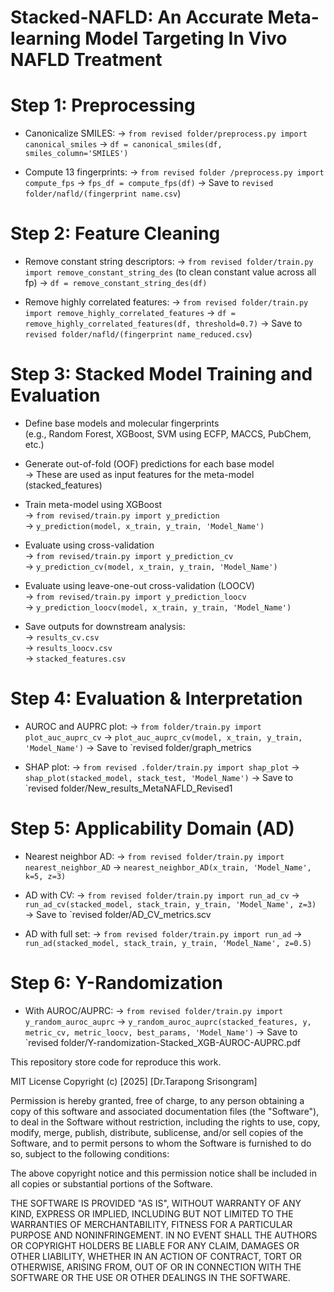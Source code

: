 # Stacked-NAFLD: An Accurate Meta-learning Model Targeting In Vivo NAFLD Treatment
# Step 1: Preprocessing
- Canonicalize SMILES:
  → `from revised folder/preprocess.py import canonical_smiles`
  → `df = canonical_smiles(df, smiles_column='SMILES')`

- Compute 13 fingerprints:
  → `from revised folder /preprocess.py import compute_fps`
  → `fps_df = compute_fps(df)`
  → Save to `revised folder/nafld/(fingerprint name.csv`)

# Step 2: Feature Cleaning
- Remove constant string descriptors:
  → `from revised folder/train.py import remove_constant_string_des` (to clean constant value across all fp)
  → `df = remove_constant_string_des(df)`

- Remove highly correlated features:
  → `from revised folder/train.py import remove_highly_correlated_features` 
  → `df = remove_highly_correlated_features(df, threshold=0.7)`
  → Save to `revised folder/nafld/(fingerprint name_reduced.csv`)

# Step 3: Stacked Model Training and Evaluation

- Define base models and molecular fingerprints  
  (e.g., Random Forest, XGBoost, SVM using ECFP, MACCS, PubChem, etc.)

- Generate out-of-fold (OOF) predictions for each base model  
  → These are used as input features for the meta-model (stacked_features)

- Train meta-model using XGBoost  
  → `from revised/train.py import y_prediction`  
  → `y_prediction(model, x_train, y_train, 'Model_Name')`

- Evaluate using cross-validation  
  → `from revised/train.py import y_prediction_cv`  
  → `y_prediction_cv(model, x_train, y_train, 'Model_Name')`

- Evaluate using leave-one-out cross-validation (LOOCV)  
  → `from revised/train.py import y_prediction_loocv`  
  → `y_prediction_loocv(model, x_train, y_train, 'Model_Name')`

- Save outputs for downstream analysis:  
  → `results_cv.csv`  
  → `results_loocv.csv`  
  → `stacked_features.csv`  

# Step 4: Evaluation & Interpretation
- AUROC and AUPRC plot:
  → `from folder/train.py import plot_auc_auprc_cv`
  → `plot_auc_auprc_cv(model, x_train, y_train, 'Model_Name')`
   → Save to `revised folder/graph_metrics

- SHAP plot:
  → `from revised .folder/train.py import shap_plot`
  → `shap_plot(stacked_model, stack_test, 'Model_Name')`
  → Save to `revised folder/New_results_MetaNAFLD_Revised1

# Step 5: Applicability Domain (AD)
- Nearest neighbor AD:
  → `from revised folder/train.py import nearest_neighbor_AD`
  → `nearest_neighbor_AD(x_train, 'Model_Name', k=5, z=3)`

- AD with CV:
  → `from revised folder/train.py import run_ad_cv`
  → `run_ad_cv(stacked_model, stack_train, y_train, 'Model_Name', z=3)`
  → Save to `revised folder/AD_CV_metrics.scv


- AD with full set:
  → `from revised folder/train.py import run_ad`
  → `run_ad(stacked_model, stack_train, y_train, 'Model_Name', z=0.5)`

# Step 6: Y-Randomization
- With AUROC/AUPRC:
  → `from revised folder/train.py import y_random_auroc_auprc`
  → `y_random_auroc_auprc(stacked_features, y, metric_cv, metric_loocv, best_params, 'Model_Name')`
  → Save to `revised folder/Y-randomization-Stacked_XGB-AUROC-AUPRC.pdf


This repository store code for reproduce this work.

MIT License
Copyright (c) [2025] [Dr.Tarapong Srisongram]

Permission is hereby granted, free of charge, to any person obtaining a copy of this software and associated documentation files (the "Software"), to deal in the Software without restriction, including the rights to use, copy, modify, merge, publish, distribute, sublicense, and/or sell copies of the Software, and to permit persons to whom the Software is furnished to do so, subject to the following conditions:

The above copyright notice and this permission notice shall be included in all copies or substantial portions of the Software.

THE SOFTWARE IS PROVIDED "AS IS", WITHOUT WARRANTY OF ANY KIND, EXPRESS OR IMPLIED, INCLUDING BUT NOT LIMITED TO THE WARRANTIES OF MERCHANTABILITY, FITNESS FOR A PARTICULAR PURPOSE AND NONINFRINGEMENT. IN NO EVENT SHALL THE AUTHORS OR COPYRIGHT HOLDERS BE LIABLE FOR ANY CLAIM, DAMAGES OR OTHER LIABILITY, WHETHER IN AN ACTION OF CONTRACT, TORT OR OTHERWISE, ARISING FROM, OUT OF OR IN CONNECTION WITH THE SOFTWARE OR THE USE OR OTHER DEALINGS IN THE SOFTWARE.
